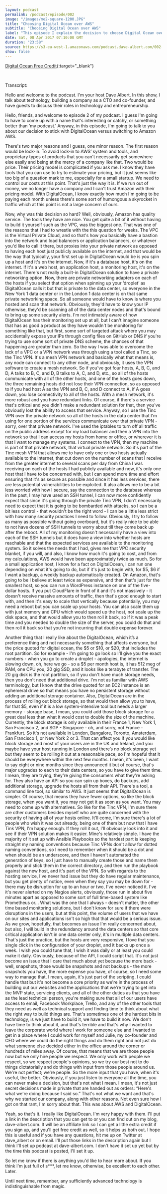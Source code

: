 ```yaml
---
layout: podcast
permalink: /podcast/episode/002
image: "/images/me2-square-1200.JPG"
title: "Choosing Digital Ocean over AWS"
subtitle: "Choosing Digital Ocean over AWS"
label: "This episode I explain the decision to choose Digital Ocean over Amazon AWS."
date: Sat, 08 Apr 2017 07:10:00 GMT
duration: "23:58"
source: https://s3-eu-west-1.amazonaws.com/podcast.dave-albert.com/002-Dave-Albert-Show.mp3
show: false
---
```


[Digital Ocean Free Credit](https://m.do.co/c/16b16e2a7fb9){:target="_blank"}

&nbsp;

Transcript:

Hello and welcome to the podcast. I'm your host Dave Albert. In this show, I talk about technology, building a company as a CTO and co-founder, and have guests to discuss their roles in technology and entrepreneurship.

Hello, friends, and welcome to episode 2 of my podcast. I guess I'm going to have to come up with a name that's interesting or catchy, or something better than ‘my podcast.’ Anyway, in this episode, I'm going to talk to you about our decision to stick with DigitalOcean versus switching to Amazon AWS. 

There's two major reasons and I guess, one minor reason. The first reason would be lock-in. To avoid lock-in to AWS’ system and tools, and proprietary types of products that you can't necessarily get somewhere else easily and being at the mercy of a company like that. Two would be price. Their pricing model is complicated if you ask me. I know they have tools that you can use to try to estimate your pricing, but it just seems like too big of a question mark to me, especially for a small startup. We need to control our costs at this point. That's just the way it is. If we run out of money, we no longer have a company and I can't trust Amazon with their pricing model. With DigitalOcean, I know exactly how much I'm going to be paying each month unless there's some sort of humongous a skyrocket in traffic which at this point is not a large concern of ours.

Now, why was this decision so hard? Well, obviously, Amazon has quality service. The tools they have are nice. You get quite a bit of it without having to build it yourself such as the VPC, was the biggest one. That was one of the reasons that I had to wrestle with the this question for weeks. The VPC is the Virtual Private Cloud, and so that's how you basically have a bastion into the network and load balancers or application balancers, or whatever you'd like to call it there, but proxies into your private network as opposed to having each host just publicly available on the internet, and that would be the way that typically, your first set up in DigitalOcean would be is you spin up a host and it's on the internet. Now, if it's a database host, it's on the internet. If it's a web host, an application host, a monitoring host, it's on the internet. There's not really a built-in DigitalOcean solution to have a private networking option. Now, there are private networking adapters on each of the hosts if you select that option when spinning up your ‘droplet’ as DigitalOcean calls it but that is private to the data center, so everyone in the New York 1 data center or in the London 1 data center is on that same private networking space. So all someone would have to know is where you hosted and scan that network. Obviously, they'd have to know your IP otherwise, they'd be scanning all of the data center nodes and that's bound to bring up some security alerts. I'm not intimately aware of how DigitalOcean has their monitoring set up at all, but I can't imagine someone that has as good a product as they have wouldn't be monitoring for something like that, but first, some sort of targeted attack where you may accidentally expose your IPs through config files on GitHub or DNS if you're trying to use some sort of private DNS scheme, the chances of that happening are greater than zero. So the way I was able to overcome the lack of a VPC or a VPN network was through using a tool called a Tinc, so the Tinc VPN. It's a mesh VPN network and basically what that means is, any node can connect to any other node, and obviously, it uses the VPN software to create a mesh network. So if you've got four hosts, A, B, C, and D, A talks to B, C, and D, B talks to A, C, and D, etc., so all of the hosts communicate with all of the other hosts, and one of the hosts goes down, the three remaining hosts did not lose their VPN connection, so as opposed to if you had host A as the VPN and B, C, and D connect to A, if A goes down, you lose connectivity to all of the hosts. With a mesh network, it's more robust and you have redundant links. Of course, if there's a service that's critical and you didn't make a redundant solution for that, then you've obviously lost the ability to access that service. Anyway, so I use the Tinc VPN over the private network so all of the hosts in the data center that I'm using for one portion of the services communicate over that private VPN - sorry, over that private network. I've used the iptables to turn off all traffic on the public address except for my load balancer and then a VPN into the network so that I can access my hosts from home or office, or wherever it is that I want to manage my systems. I connect to the VPN, then my machine is part of that private network, that virtual private network. So it's part of the Tinc mesh VPN that allows me to have only one or two hosts actually available to the internet, that cut down on the number of scans that I receive from the greater internet to several scans per day from China I was receiving on each of the hosts I had publicly available and now, it's only one host that I have to be concerned with, but I can spend more time and effort ensuring that it's as secure as possible and since it has less services, there are less potential vulnerabilities to be exploited. It also allows me to be a bit less worried with how I secure, say the connection to the database whereas in the past, I may have used an SSH tunnel, I can now more confidently expect that since it's going through the private Tinc VPN, I don't necessarily need to expect that it is going to be bombarded with attacks, so I can be a bit less control - that wouldn't be the right word - I can be a little less strict with how many security practices I need to follow. Obviously, I try to follow as many as possible without going overboard, but it's really nice to be able to not have dozens of SSH tunnels to worry about till they come back up after the reboot. All of my monitoring doesn't necessarily have a view into each of the SSH tunnels but it does have a view into whether hosts are reachable and that the expected services are available to the monitoring system. So it solves the needs that I had, gives me that VPC security blanket, if you will, and also, I know how much it's going to cost, and from my calculations, AWS would have been approximately twice as much. So for a small application host, I know for a fact on DigitalOcean, I can run one depending on what it's going to do, but if it's just to begin with, for $5, $6 if I want a backup, a weekly backup automatically created. On Amazon, that's going to be I believe at least twice as expensive, and then that's just for the smallest host, so you can run a WordPress instance on one of the five-dollar hosts. If you put CloudFlare in front of it and it's not massively - it doesn't receive massive amounts of traffic, then that's good enough to start with, and then it's easy to scale that vertically because potentially, you may need a reboot but you can scale up your hosts. You can also scale them up with just memory and CPU which would speed up the host, not scale up the disk space, and that would allow you to then roll it back, so if it was a peak time and you needed to double the size of the server, you could do that and then roll it back so that you're not incurring that double expense forever. 

Another thing that I really like about the DigitalOcean, which it’s a preference thing and not necessarily something that affects everyone, but the price quoted for digital ocean, the $5 or $10, or $20, that includes the root partition. So for example - I'm going to go look so I'll give you the exact numbers - when you go to create a droplet - apologies, the internet is slowing down, oh, here we go - so a $5 per month host is, it has 512 meg of RAM, one CPU you, 20 gig SSD, and it looks like a terabyte of transfer. The 20 gig disk is the root partition, so if you don't have much storage needs, then you don't need that additional drive. I'm not as familiar with AWS terminology, but I know that the drive quoted for an EC2 instance is an ephemeral drive so that means you have no persistent storage without adding an additional storage container. Also, DigitalOcean are in the process of rolling out block storage, so that would then allow you to have, for that $5, even if it is a low system-intensive tool but needs a larger memory - storage base, I mean, you could add those block storage for a great deal less than what it would cost to double the size of the machine. Currently, the block storage is only available in their France 1, New York 1, San Francisco 2, and SGP - Singapore - oh, and sorry, not France - Frankfurt. So it's not available in London, Bangalore, Toronto, Amsterdam, San Francisco 1, or New York 2 or 3. That can affect you if you would like block storage and most of your users are in the UK and Ireland, and you maybe have your host running in London and there’s no block storage yet but they seem to be rolling it out at a reasonable pace, so I'm hopeful that it should be everywhere within the next few months. I mean, it's been, I want to say eight or nine months since they announced it but of course, that's major upgrades to each to their data centers, so you have to give them time. I mean, they are trying, they're giving the consumers what they're asking for. They also have an API so you can spin up boxes, do backups, add additional storage, upgrade the hosts all from their API. There's a tool, a command line tool, so similar to AWS. It just seems that DigitalOcean is simpler. Of course, that means they have fewer options, so like the block storage, when you want it, you may not get it as soon as you want. You may need to come up with alternatives. So like for the Tinc VPN, I'm sure there are other customers besides myself who are quite concerned with the security of having all of your hosts online. It'll come, I'm sure there's a lot of people who wish it was out already, being one of them but now that I have Tink VPN, I'm happy enough. If they roll it out, I'll obviously look into it and see if their VPN solution makes it easier. Mine's relatively simple. I have the majority of it set up with Ansible Playbooks so the hardest part is keeping straight my naming conventions because Tinc VPNs don't allow for dotted naming conventions, so I need to remember when it should be a dot and when should be an underscore, and then I haven't automated the generation of keys, so I just have to manually create those and name them properly and stick them in the correct directory, and then run the playbook against the new host, and it's part of the VPN. So with regards to the hosting service, I've never had issue but they do have regular maintenance, but you get plenty of notice, even when they say you may be down for - there may be disruption for up to an hour or two, I've never noticed it. I've it's never alerted on my Nagios alerts, obviously, those run in about five minutes apart as opposed to some sort of full time-based system like Prometheus or… What was the one that I always - doesn't matter, the other time based monitoring solutions, but I don't know for sure if there were disruptions in the users, but at this point, the volume of users that we have on our sites and applications isn't so high that that would be a serious issue. As we grow, hopefully, that becomes an issue I'm really concerned about, but also, I will build in the redundancy around the data centers so that core critical application isn't in one data center only, it's in multiple data centers. That's just the practice, but the hosts are very responsive, I love that you single click in the configuration of your droplet, and it backs up once a week. I wish you could tune that, I wish it was daily or at least you could make it daily. Obviously, because of the API, I could script that. It's not just become an issue that I care that much about yet because the more back - well, snapshots, those would be snapshots and not backups - the more snapshots you have, the more expense you have, of course, so I need some way to manage that. I mean, again, it's just part of the scripting. I could handle that but it's not become a core priority as we're in the process of building out our websites and the applications that we're trying to get into the MVP state, servicing clients, and all of the other duties as that you have as the lead technical person, you're making sure that all of our users have access to email, Facebook Workplace, Trello, and any of the other tools that they need as well as technical support and finding time to think about what the right way to build things are. That's sometimes one of the hardest bits in technology, is we just have to build it, we have to build it now. We don't have time to think about it, and that's terrible and that's why I wanted to leave the corporate world where I work for someone else and I wanted to get in a place where I could work for myself and Julie, my co-founder and CEO where we could do the right things and do them right and not just do what someone else decided either in the office around the corner or hundreds of miles away. Of course, that means that we are those people now but we only hire people we respect. We only work with people we respect, so we respect people's opinions, so we try our best not to do things dictatorially and do things with input from those people around us. We're not perfect; we're people. So the more input that you have, when it's useful, the better. Obviously, if you just listen to everyone all the time, you can never make a decision, but that's not what I mean. I mean, it's not just secret decisions made in private that are handed out as orders: “Here's what we're doing because I said so.” That's not what we want and that's why we started our company, along with other reasons. Not even sure how I got on that rant, I'm sorry about that. This was about AWS and DigitalOcean. 

Yeah, so that's it. I really like DigitalOcean. I'm very happy with them. I'll put a link in the description that you can get to or you can find out on my blog, dave-albert.com. It will be an affiliate link so I can get a little extra credit if you sign up, and you'll get free credit as well, so it helps us both out. I hope this is useful and if you have any questions, hit me up on Twitter at dave_albert or on email. I'll put those links in the description again but I think I'll set up podcast at dave-albert.com. I don't have it set up yet but by the time this podcast is posted, I'll set it up.

So let me know if there is anything you'd like to hear more about. If you think I'm just full of s***, let me know, otherwise, be excellent to each other. Later.

Until next time, remember, any sufficiently advanced technology is indistinguishable from magic.

